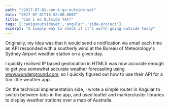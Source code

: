 ```yaml
---
path: "/2017-07-01-can-i-go-outside-yet"
date: "2017-07-01T18:52:00.000Z"
title: "Can I Go Outside Yet?"
tags: ['canigooutsideyet','angular','side-project']
excerpt: "A simple way to check if it's worth going outside today"
---
```


Originally, my idea was that it would send a notification via email each time an
API responded with a southerly wind at the Bureau of Meteorology's Sydney
Airport weather station on a given day.

I quickly realised IP based geolocation in HTML5 was now accurate enough to get
you somewhat accurate weather forecasting using www.wunderground.com, so I
quickly figured out how to use their API for a fun little weather app.

On the technical implementation side, I wrote a simple router in Angular to
switch between tabs in the app, and used leaflet and markercluster libraries to
display weather stations over a map of Australia.
